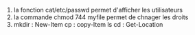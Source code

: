 1. la fonction cat/etc/passwd permet d'afficher les utilisateurs
2. la commande chmod 744 myfile permet de chnager les droits 
3. mkdir : New-Item
   cp : copy-Item
   ls 
   cd : Get-Location
